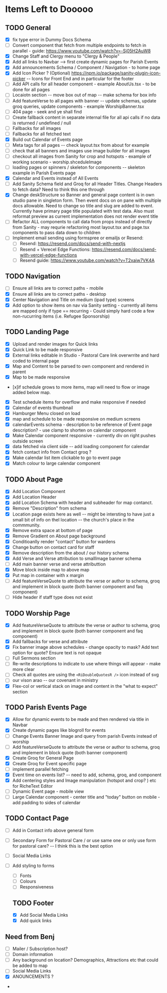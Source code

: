 # Items Left to Dooooo

## TODO General

- [x] fix type error in Dummy Docs Schema
- [ ] Convert component that fetch from multiple endpoints to fetch in parallel - guide: https://www.youtube.com/watch?v=-Sj05H2AuW8
- [x] Change Staff and Clergy menu to "Clergy & People"
- [x] Add all links to Navbar --> first create dynamic pages for Parish Events
- [x] Add announcements Schema / Component / Navigation - to home page
- [x] Add Icon Picker ? (Optional) https://npm.io/package/sanity-plugin-icon-picker -- Icons for Front End and in particular for the footer
- [ ] Add API calls for all header component - example AboutUs.tsx - to be done for all pages
- [ ] Locaiotn section -- move box out of map -- make schema for box info
- [ ] Add featureVerse to all pages with banner -- update schemas, update groq queries, update components - example WorshipBanner.tsx
- [ ] 404 page - seek and ye shall find
- [ ] Create fallback content in separate internal file for all api calls if no data is returned / undefined / null
- [ ] Fallbacks for all images
- [ ] Fallbacks for all fetched text
- [x] Build out Calendar of Events page
- [ ] Meta tags for all pages -- check layout.tsx from about for example
- [ ] check that all banners and images use image builder for all images
- [ ] checkout all images from Sanity for crop and hotspots - example of working scenario - worship.shceduleImage
- [ ] loading pages or spinners / skeleton for components -- skeleton example in Parish Events page
- [x] Calendar and Events instead of All Events
- [ ] Add Sanity Schema field and Groq for all Header Titles. Change Headers to fetch data? Need to think this one through
- [x] Change deskStructure so Banner and general page content is in own studio pane in singleton form. Then event docs on on pane with multiple docs allowable. Need to change so title and slug are added to event. Currently have primary page title populated with test data. Also must reformat preview as current implementation does not render event title
- [ ] Refactor ALL components to call data from props instead of directly from Sanity - may requrie refactoring most layout.tsx and page.tsx components to pass data down to children
- [ ] Implement email sending using formspree or emailjs or Resend:
  - [ ] Resend: https://resend.com/docs/send-with-nextjs
  - [ ] Resend + Verecel Edge Functions: https://resend.com/docs/send-with-vercel-edge-functions
  - [ ] Resend guide: https://www.youtube.com/watch?v=T2xaiw7VK4A

## TODO Navigation

- [ ] Ensure all links are to correct paths - mobile
- [x] Ensure all links are to correct paths - desktop
- [x] Center Navigation and Title on medium (ipad type) screens
- [x] Add option to show items on nav via Sanity setting - currently all items are mapped only if type == recurring - Could simply hard code a few non-rucurring items (i.e. Refugee Sponsorship)

## TODO Landing Page

- [x] Upload and render images for Quick links
- [x] Quick Link to be made responsive
- [x] External links editable in Studio - Pastoral Care link overwrrite and hard coded to internal page
- [x] Map and Content to be parsed to own component and rendered in parent
- [x] Map to be made responsive
- [x]if schedule grows to more items, map will need to flow or image added below map.
- [x] Test schedule items for overflow and make responsive if needed
- [x] Calendar of events thumbnail
- [x] Hamburger Menu closed on load
- [x] map and schedule to be made responsive on medium screens
- [x] calendarEvents schema - description to be reference of Event page description? - use clamp to shorten on calendar component
- [x] Make Calendar component responsive - currently div on right pushes outside screen
- [x] data fetched via client side -- add loading component for calendar
- [x] fetch contact info from Contact groq ?
- [x] Make calendar list item clickable to go to event page
- [x] Match colour to large calendar component

## TODO About Page

- [x] Add Location Component
- [x] Add Location Header
- [x] add Location Schema with header and subheader for map contanct.
- [x] Remove "Description" from schema
- [x] Location page exists here as well -- might be intersting to have just a small bit of info on thel location -- the church's place in the commmunity.
- [x] Remove extra space at bottom of page
- [x] Remove Gradient on About page background
- [x] Conditioanlly render "contact" button for wardens
- [x] Change button on contact card for staff
- [x] Remove description from the about / our history schema
- [x] Add Verse and Verse attribution to smallImage banner schema
- [ ] Add main banner verse and verse attributtion
- [x] Move block inside map to above map
- [x] Put map in container with x margin
- [ ] Add featureVerseQuote to attribute the verse or author to schema, groq and implement in block quote (both banner component and faq component)
- [ ] Hide header if staff type does not exist

## TODO Worship Page

- [x] Add featureVerseQuote to attribute the verse or author to schema, groq and implement in block quote (both banner component and faq component)
- [x] Add fallbacks for verse and attribute
- [x] Fix banner image above schedules - change opacity to mask? Add text option for quote? Ensure text is not opaque
- [ ] Full Sermons section
- [ ] Re-write descriptions to indicate to use where things will appear - make more clear
- [ ] Check all quotes are using the `<RiDoubleQuotesR />` icon instead of svg
- [ ] our vison arao -- our covenant in ministry
- [x] Flex-col or vertical stack on image and content in the "what to expect" section

## TODO Parish Events Page

- [x] Allow for dynamic events to be made and then rendered via title in Navbar
- [x] Create dynamic pages like blogroll for events
- [ ] Change Events Banner Image and query from parish Events instead of worship
- [ ] Add featureVerseQuote to attribute the verse or author to schema, groq and implement in block quote (both banner component)
- [x] Create Groq for General Page
- [x] Create Groq for Event specific page
- [ ] implement parallel fetching
- [x] Event time on events list? -- need to add, schema, groq, and component
- [x] Add centering styles and Image manipulation (hotspot and crop? ) etc for RicheText Editor
- [ ] Dynamic Event page - mobile view
- [ ] Large Calendar component - center title and "today" button on mobile - add padding to sides of calendar

## TODO Contact Page

- [ ] Add in Contact info above general form
- [ ] Secondary Form for Pastoral Care / or use same one or only use form for pastoral care? -- I think this is the best option
- [ ] Social Media Links
- [ ] Add styling to forms

  - [ ] Fonts
  - [ ] Colours
  - [ ] Responsiveness

  ## TODO Footer

  - [x] Add Social Media Links
  - [x] Add quick links

## Need from Benj

- [ ] Mailer / Subscription host?
- [ ] Domain information
- [ ] Any background on location? Demographics, Attractions etc that could be added to map
- [ ] Social Media Links
- [x] ANOUNCEMENTS ?
-
